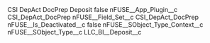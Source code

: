 <?xml version="1.0" encoding="UTF-8"?>
<CustomMetadata xmlns="http://soap.sforce.com/2006/04/metadata" xmlns:xsi="http://www.w3.org/2001/XMLSchema-instance" xmlns:xsd="http://www.w3.org/2001/XMLSchema">
    <label>CSI DepAct DocPrep Deposit</label>
    <protected>false</protected>
    <values>
        <field>nFUSE__App_Plugin__c</field>
        <value xsi:type="xsd:string">CSI_DepAct_DocPrep</value>
    </values>
    <values>
        <field>nFUSE__Field_Set__c</field>
        <value xsi:type="xsd:string">CSI_DepAct_DocPrep</value>
    </values>
    <values>
        <field>nFUSE__Is_Deactivated__c</field>
        <value xsi:type="xsd:boolean">false</value>
    </values>
    <values>
        <field>nFUSE__SObject_Type_Context__c</field>
        <value xsi:nil="true"/>
    </values>
    <values>
        <field>nFUSE__SObject_Type__c</field>
        <value xsi:type="xsd:string">LLC_BI__Deposit__c</value>
    </values>
</CustomMetadata>
